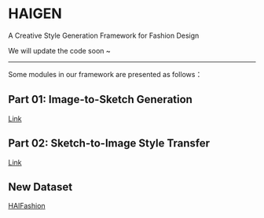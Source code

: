 # HAIGEN
A Creative Style Generation Framework for Fashion Design

We will update the code soon ~

***

Some modules in our framework are presented as follows：

## Part 01: Image-to-Sketch Generation

[Link](./I2S/)

## Part 02: Sketch-to-Image Style Transfer

[Link](./S2I)

## New Dataset

[HAIFashion](https://drive.google.com/file/d/1hbFUNToU7CtMqz6shqNsybYt4VhIBMlW/view?usp=drive_link)


